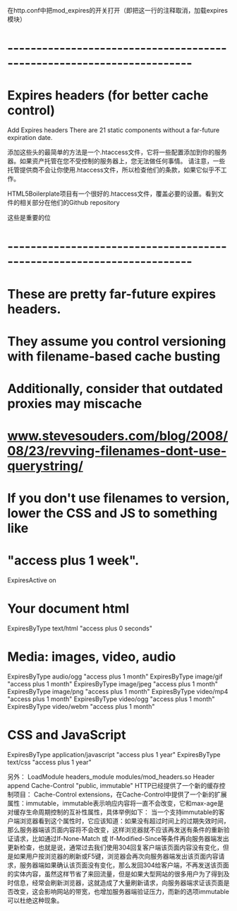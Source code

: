 在http.conf中把mod_expires的开关打开（即把这一行的注释取消，加载expires模块）


# ----------------------------------------------------------------------
# Expires headers (for better cache control)
Add Expires headers
There are 21 static components without a far-future expiration date.

添加这些头的最简单的方法是一个.htaccess文件，它将一些配置添加到你的服务器。如果资产托管在您不受控制的服务器上，您无法做任何事情。
请注意，一些托管提供商不会让你使用.htaccess文件，所以检查他们的条款，如果它似乎不工作。

HTML5Boilerplate项目有一个很好的.htaccess文件，覆盖必要的设置。看到文件的相关部分在他们的Github repository

这些是重要的位

# ----------------------------------------------------------------------

# These are pretty far-future expires headers.
# They assume you control versioning with filename-based cache busting
# Additionally, consider that outdated proxies may miscache
# www.stevesouders.com/blog/2008/08/23/revving-filenames-dont-use-querystring/

# If you don't use filenames to version, lower the CSS and JS to something like
# "access plus 1 week".

<IfModule mod_expires.c>
  ExpiresActive on

# Your document html
  ExpiresByType text/html "access plus 0 seconds"

# Media: images, video, audio
  ExpiresByType audio/ogg "access plus 1 month"
  ExpiresByType image/gif "access plus 1 month"
  ExpiresByType image/jpeg "access plus 1 month"
  ExpiresByType image/png "access plus 1 month"
  ExpiresByType video/mp4 "access plus 1 month"
  ExpiresByType video/ogg "access plus 1 month"
  ExpiresByType video/webm "access plus 1 month"

# CSS and JavaScript
  ExpiresByType application/javascript "access plus 1 year"
  ExpiresByType text/css "access plus 1 year"
</IfModule>

另外：
LoadModule headers_module modules/mod_headers.so
<IfModule mod_headers.c>
    Header append Cache-Control "public, immutable"
</IfModule>
HTTP已经提供了一个新的缓存控制项目：  Cache-Control extensions，在Cache-Control中提供了一个新的扩展属性：immutable，immutable表示响应内容将一直不会改变，它和max-age是对缓存生命周期控制的互补性属性，具体举例如下：
当一个支持immutable的客户端浏览器看到这个属性时，它应该知道：如果没有超过时间上的过期失效时间，那么服务器端该页面内容将不会改变，这样浏览器就不应该再发送有条件的重新验证请求，比如通过If-None-Match 或 If-Modified-Since等条件再向服务器端发出更新检查，也就是说，通常过去我们使用304回复客户端该页面内容没有变化，但是如果用户按浏览器的刷新或F5键，浏览器会再次向服务器端发出该页面内容请求，服务器端如果确认该页面没有变化，那么发回304给客户端，不再发送该页面的实体内容，虽然这样节省了来回流量，但是如果大型网站的很多用户为了得到及时信息，经常会刷新浏览器，这就造成了大量刷新请求，向服务器端求证该页面是否改变，这会影响网站的带宽，也增加服务器端验证压力，而新的选项immutable可以杜绝这种现象。
